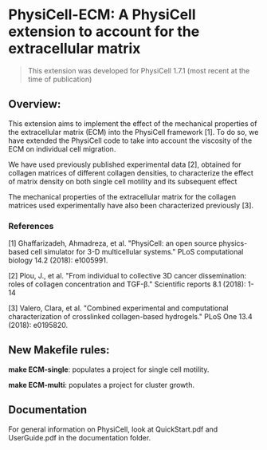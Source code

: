 # PhysiCell-ECM: A PhysiCell extension to account for the extracellular matrix

> This extension was developed for PhysiCell 1.7.1 (most recent at the time of publication)

## Overview:
This extension aims to implement the effect of the mechanical properties of the extracellular matrix (ECM) into the PhysiCell framework [1]. To do so, we have extended the PhysiCell code to take into account the viscosity of the ECM on individual cell migration.

We have used previously published experimental data [2], obtained for collagen matrices of different collagen densities, to characterize the effect of matrix density on both single cell motility and its subsequent effect

The mechanical properties of the extracellular matrix for the collagen matrices used experimentally have also been characterized previously [3].

### References
[1] Ghaffarizadeh, Ahmadreza, et al. "PhysiCell: an open source physics-based cell simulator for 3-D multicellular systems." PLoS computational biology 14.2 (2018): e1005991.

[2] Plou, J., et al. "From individual to collective 3D cancer dissemination: roles of collagen concentration and TGF-β." Scientific reports 8.1 (2018): 1-14

[3] Valero, Clara, et al. "Combined experimental and computational characterization of crosslinked collagen-based hydrogels." PLoS One 13.4 (2018): e0195820.

## New Makefile rules:

**make ECM-single**: populates a project for single cell motility.

**make ECM-multi**: populates a project for cluster growth.

## Documentation
For general information on PhysiCell, look at QuickStart.pdf and UserGuide.pdf in the documentation folder.

